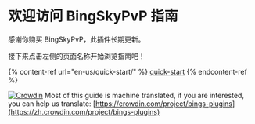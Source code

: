 # 欢迎访问 BingSkyPvP 指南

感谢你购买 BingSkyPvP，此插件长期更新。

接下来点击左侧的页面名称开始浏览指南吧！

{% content-ref url="en-us/quick-start/" %}
[quick-start](en-us/quick-start/)
{% endcontent-ref %}

[![Crowdin](https://badges.crowdin.net/bings-plugins/localized.svg)](https://crowdin.com/project/bings-plugins) Most of this guide is machine translated, if you are interested, you can help us translate: [https://crowdin.com/project/bings-plugins](https://zh.crowdin.com/project/bings-plugins)
